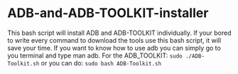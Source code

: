 # ADB-and-ADB-TOOLKIT-installer
This bash script will install ADB and ADB-TOOLKIT individually.
If your bored to write every command to download the tools use this bash script, it will save your time.
If you want to know how to use adb you can simply go to you terminal and type man adb.
For the ADB_TOOLKIT: `sudo ./ADB-Toolkit.sh` 
      or you can do: `sudo bash ADB-Toolkit.sh`        
